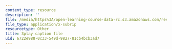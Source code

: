 ```yaml
---
content_type: resource
description: ''
file: /media/https%3A/open-learning-course-data-rc.s3.amazonaws.com/res-18-010-a-2020-vision-of-linear-algebra-spring-2020/6722e9880c33549d982781cb4bcb3ad7_IHO7_n7Y09s.vtt
file_type: application/x-subrip
resourcetype: Other
title: 3play caption file
uid: 6722e988-0c33-549d-9827-81cb4bcb3ad7
---
```

